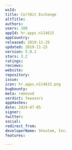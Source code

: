 ```yaml
---
wsId: 
title: CortBit Exchange
altTitle: 
authors: 
users: 100
appId: hr.apps.n114615
appCountry: 
released: 2019-11-25
updated: 2019-11-25
version: 5.0.1
stars: 3.2
ratings: 
reviews: 
website: 
repository: 
issue: 
icon: hr.apps.n114615.png
bugbounty: 
meta: removed
verdict: fewusers
appHashes: 
date: 2024-07-05
signer: 
twitter: 
social: 
redirect_from: 
developerName: Shoutem, Inc.
features: 

---
```


